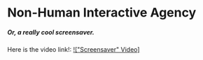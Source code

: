 # Non-Human Interactive Agency
##### Or, a really cool screensaver.
Here is the video link!:
[!["Screensaver" Video]](https://youtu.be/uE_gfT_SbIs "'Screensaver' Video")
